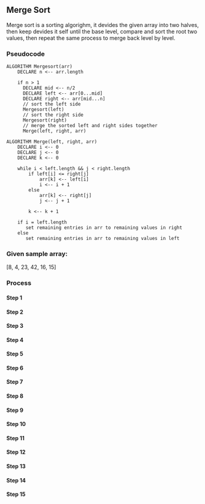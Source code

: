 ## Merge Sort
Merge sort is a sorting algorighm, it devides the given array into two halves, then keep devides it self until the base level, compare and sort the root two values, then repeat the same process to merge back level by level.

### Pseudocode
```
ALGORITHM Mergesort(arr)
    DECLARE n <-- arr.length

    if n > 1
      DECLARE mid <-- n/2
      DECLARE left <-- arr[0...mid]
      DECLARE right <-- arr[mid...n]
      // sort the left side
      Mergesort(left)
      // sort the right side
      Mergesort(right)
      // merge the sorted left and right sides together
      Merge(left, right, arr)

ALGORITHM Merge(left, right, arr)
    DECLARE i <-- 0
    DECLARE j <-- 0
    DECLARE k <-- 0

    while i < left.length && j < right.length
        if left[i] <= right[j]
            arr[k] <-- left[i]
            i <-- i + 1
        else
            arr[k] <-- right[j]
            j <-- j + 1

        k <-- k + 1

    if i = left.length
       set remaining entries in arr to remaining values in right
    else
       set remaining entries in arr to remaining values in left
```

### Given sample array:
[8, 4, 23, 42, 16, 15]

### Process

#### Step 1
#### Step 2
#### Step 3
#### Step 4
#### Step 5
#### Step 6
#### Step 7
#### Step 8
#### Step 9
#### Step 10
#### Step 11
#### Step 12
#### Step 13
#### Step 14
#### Step 15
